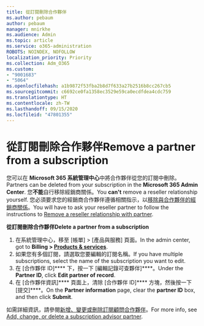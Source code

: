 ```yaml
---
title: 從訂閱刪除合作夥伴
ms.author: pebaum
author: pebaum
manager: mnirkhe
ms.audience: Admin
ms.topic: article
ms.service: o365-administration
ROBOTS: NOINDEX, NOFOLLOW
localization_priority: Priority
ms.collection: Adm_O365
ms.custom:
- "9001683"
- "5064"
ms.openlocfilehash: a1b9872f53fba2b8d7f633a27b2516b8cc267cb5
ms.sourcegitcommit: c6692ce0fa1358ec3529e59ca0ecdfdea4cdc759
ms.translationtype: HT
ms.contentlocale: zh-TW
ms.lasthandoff: 09/15/2020
ms.locfileid: "47801355"
---
```

# <a name="remove-a-partner-from-a-subscription"></a><span data-ttu-id="5bf1a-102">從訂閱刪除合作夥伴</span><span class="sxs-lookup"><span data-stu-id="5bf1a-102">Remove a partner from a subscription</span></span>

<span data-ttu-id="5bf1a-103">您可以在 **Microsoft 365 系統管理中心**中將合作夥伴從您的訂閱中刪除。</span><span class="sxs-lookup"><span data-stu-id="5bf1a-103">Partners can be deleted from your subscription in the **Microsoft 365 Admin Center**.</span></span> <span data-ttu-id="5bf1a-104">您**不能**自行移除經銷商關係。</span><span class="sxs-lookup"><span data-stu-id="5bf1a-104">You **can't** remove a reseller relationship yourself.</span></span> <span data-ttu-id="5bf1a-105">您必須要求您的經銷商合作夥伴遵循相關指示，以[移除與合作夥伴的經銷商關係](https://docs.microsoft.com/partner-center/remove-a-relationship)。</span><span class="sxs-lookup"><span data-stu-id="5bf1a-105">You will have to ask your reseller partner to follow the instructions to [Remove a reseller relationship with partner](https://docs.microsoft.com/partner-center/remove-a-relationship).</span></span>

<span data-ttu-id="5bf1a-106">**從訂閱刪除合作夥伴**</span><span class="sxs-lookup"><span data-stu-id="5bf1a-106">**Delete a partner from a subscription**</span></span>

1. <span data-ttu-id="5bf1a-107">在系統管理中心，移至 [帳單] > [產品與服務]**[](https://go.microsoft.com/fwlink/p/?linkid=842054)** 頁面。</span><span class="sxs-lookup"><span data-stu-id="5bf1a-107">In the admin center, got to **Billing > [Products & services](https://go.microsoft.com/fwlink/p/?linkid=842054)**.</span></span>
2. <span data-ttu-id="5bf1a-108">如果您有多個訂閱，請選取您要編輯的訂閱名稱。</span><span class="sxs-lookup"><span data-stu-id="5bf1a-108">If you have multiple subscriptions, select the name of the subscription you want to edit.</span></span>
3. <span data-ttu-id="5bf1a-109">在 [合作夥伴 ID]\*\*\*\* 下，按一下 [編輯記錄可查夥伴]\*\*\*\*。</span><span class="sxs-lookup"><span data-stu-id="5bf1a-109">Under the **Partner ID**, click **Edit partner of record**.</span></span>
4. <span data-ttu-id="5bf1a-110">在 [合作夥伴資訊]\*\*\*\* 頁面上，清除 [合作夥伴 ID]\*\*\*\* 方塊，然後按一下 [提交]\*\*\*\*。</span><span class="sxs-lookup"><span data-stu-id="5bf1a-110">On the **Partner information** page, clear the **partner ID** box, and then click **Submit**.</span></span>

<span data-ttu-id="5bf1a-111">如需詳細資訊，請參閱[新增、變更或刪除訂閱顧問合作夥伴](https://docs.microsoft.com/microsoft-365/admin/misc/add-partner?view=o365-worldwide)。</span><span class="sxs-lookup"><span data-stu-id="5bf1a-111">For more info, see [Add, change, or delete a subscription advisor partner](https://docs.microsoft.com/microsoft-365/admin/misc/add-partner?view=o365-worldwide).</span></span>
